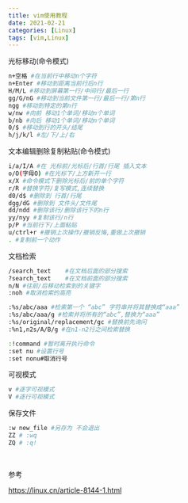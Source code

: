 ```yaml
---
title: vim使用教程
date: 2021-02-21
categories: [Linux]
tags: [vim,Linux] 
---
```


光标移动(命令模式)

```bash
n+空格 #在当前行中移动n个字符
n+Enter #移动到距离当前行后n行
H/M/L #移动到屏幕第一行/中间行/最后一行
gg/G/nG #移动到当前文件第一行/最后一行/第n行
ngg #移动到特定的第n行
w/nw #向前 移动1个单词/移动n个单词
b/nb #向后 移动1个单词/移动n个单词
0/$ #移动到行的开头/结尾
h/j/k/l #左/下/上/右
```

文本编辑删除复制粘贴(命令模式)

```bash
i/a/I/A	#在 光标前/光标后/行首/行尾 插入文本
o/O(字母O) #在光标下/上方新开一行
x/X #命令模式下删除光标后/前的单个字符
r/R #替换字符/复写模式,连续替换
d0/d$ #删除到 行首/行尾
dgg/dG #删除到 文件头/文件尾
dd/ndd #删除该行/删除该行下的n行
yy/nyy #复制该行/n行
p/P #当前行下/上面粘贴
u/ctrl+r #撤销上次操作/撤销反悔,重做上次撤销
. #复制前一个动作
```

文档检索

```bash
/search_text	#在文档后面的部分搜索
?search_text	#在文档前面的部分搜索
n/N	#往前/后移动检索到的关键字
:noh #取消检索的高亮

:%s/abc/aaa	#检索第一个 “abc” 字符串并将其替换成“aaa”
:%s/abc/aaa/g #检索并将所有的“abc”,替换为“aaa”
:%s/original/replacement/gc	#替换前先询问
:%n1,n2s/A/B/g #在n1-n2行之间检索替换

:!command #暂时离开执行命令
:set nu #设置行号
:set nonu#取消行号
```

可视模式

```bash
v #逐字可视模式
V #逐行可视模式
```

保存文件

```bash
:w new_file #另存为 不会退出
ZZ # :wq
ZQ # :q!
```

​    

参考

https://linux.cn/article-8144-1.html
